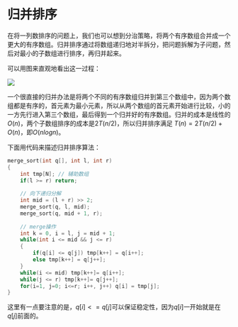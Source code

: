 # 归并排序

在将一列数排序的问题上，我们也可以想到分治策略，将两个有序数组合并成一个更大的有序数组。归并排序通过将数组递归地对半拆分，把问题拆解为子问题，然后对最小的子数组进行排序，再归并起来。

可以用图来直观地看出这一过程：

![](https://s2.loli.net/2022/07/20/cxTQoRngmYHfK8r.png)

一个很直接的归并办法是将两个不同的有序数组归并到第三个数组中，因为两个数组都是有序的，首元素为最小元素，所以从两个数组的首元素开始进行比较，小的一方先行进入第三个数组，最后得到一个归并好的有序数组。归并的成本是线性的$O(n)$，两个子数组排序的成本是$2T(n/2)$，所以归并排序满足 $T(n)=2T(n/2)+O(n)$，即$O(nlogn)$。

下面用代码来描述归并排序算法：

```c++
merge_sort(int q[], int l, int r)
{
    int tmp[N];	// 辅助数组
    if(l >= r) return;
    
    // 向下递归分解
    int mid = (l + r) >> 2;
    merge_sort(q, l, mid);
    merge_sort(q, mid + 1, r);
    
    // merge操作
    int k = 0, i = l, j = mid + 1;
    while(int i <= mid && j <= r)
    {
        if(q[i] <= q[j]) tmp[k++] = q[i++];
        else tmp[k++] = q[j++];
    }
    while(i <= mid) tmp[k++]= q[i++];
    while(j <= r) tmp[k++]= q[j++];
    for(i=1, j=0; i<=r; i++, j++) q[i] = tmp[j];
}
```

这里有一点要注意的是，$q[i] <= q[j]$可以保证稳定性，因为$q[i]$一开始就是在$q[j]$前面的。